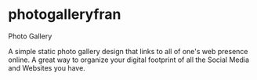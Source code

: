 # photogalleryfran
Photo Gallery


A simple static photo gallery design that links to all of one's web presence online.  A great way to organize your digital footprint of
all the Social Media and Websites you have.
